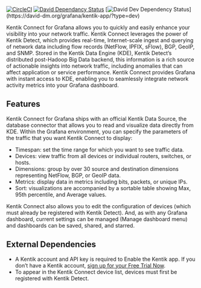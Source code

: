 [![CircleCI](https://circleci.com/gh/grafana/kentik-app.svg?style=svg)](https://circleci.com/gh/grafana/kentik-app)
[![David Dependancy Status](https://david-dm.org/grafana/kentik-app.svg)](https://david-dm.org/grafana/kentik-app)
[![David Dev Dependency Status](https://david-dm.org/grafana/kentik-app/dev-status.svg")](https://david-dm.org/grafana/kentik-app/?type=dev)



Kentik Connect for Grafana allows you to quickly and easily enhance your visibility into your network traffic. Kentik Connect leverages the power of Kentik Detect, which provides real-time, Internet-scale ingest and querying of network data including flow records (NetFlow, IPFIX, sFlow), BGP, GeoIP, and SNMP. Stored in the Kentik Data Engine (KDE), Kentik Detect’s distributed post-Hadoop Big Data backend, this information is a rich source of actionable insights into network traffic, including anomalies that can affect application or service performance. Kentik Connect provides Grafana with instant access to KDE, enabling you to seamlessly integrate network activity metrics into your Grafana dashboard.

## Features

Kentik Connect for Grafana ships with an official Kentik Data Source, the database connector that allows you to read and visualize data directly from KDE. Within the Grafana environment, you can specify the parameters of the traffic that you want Kentik Connect to display:

- Timespan: set the time range for which you want to see traffic data.
- Devices: view traffic from all devices or individual routers, switches, or hosts.
- Dimensions: group by over 30 source and destination dimensions representing NetFlow, BGP, or GeoIP data.
- Metrics: display data in metrics including bits, packets, or unique IPs.
- Sort: visualizations are accompanied by a sortable table showing Max, 95th percentile, and Average values.

Kentik Connect also allows you to edit the configuration of devices (which must already be registered with Kentik Detect). And, as with any Grafana dashboard, current settings can be managed (Manage dashboard menu) and dashboards can be saved, shared, and starred.

## External Dependencies

- A Kentik account and API key is required to Enable the Kentik app. If you don’t have a Kentik account, [sign up for your Free Trial Now](https://portal.kentik.com/signup.html?ref=signup_2nd&utm_source=grafana&utm_medium=landingpage&utm_term=portal&utm_campaign=grafana-signup).
- To appear in the Kentik Connect device list, devices must first be registered with Kentik Detect.
